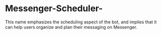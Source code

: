# Messenger-Scheduler-
This name emphasizes the scheduling aspect of the bot, and implies that it can help users organize and plan their messaging on Messenger.
